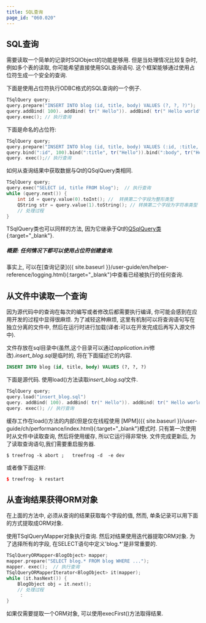 ```yaml
---
title: SQL查询
page_id: "060.020"
---
```


## SQL查询

需要读取一个简单的记录时SQlObject的功能是够用. 但是当处理情况比较复杂时, 例如多个表的读取, 你可能希望直接使用SQL查询语句. 这个框架能够通过使用占位符生成一个安全的查询.

下面是使用占位符执行ODBC格式的SQL查询的一个例子.

```c++
TSqlQuery query;
query.prepare("INSERT INTO blog (id, title, body) VALUES (?, ?, ?)");
query.addBind( 100). addBind( tr(" Hello")). addBind( tr(" Hello world"));
query.exec(); // 执行查询
```

下面是命名的占位符:

```c++
TSqlQuery query;
query.prepare("INSERT INTO blog (id, title, body) VALUES (:id, :title, :body)");
query.bind(":id", 100).bind(":title", tr("Hello")).bind(":body", tr("Hello world"));
query. exec();// 执行查询
```

如何从查询结果中获取数据与Qt的QSqlQuery类相同.

```c++
TSqlQuery query;
query.exec("SELECT id, title FROM blog");  // 执行查询
while (query.next()) {
    int id = query.value(0).toInt(); //  转换第二个字段为整形类型
    QString str = query.value(1).toString(); // 转换第二个字段为字符串类型
    // 处理过程
}
```

TSqlQuery类也可以同样的方法, 因为它继承于Qt的[QSqlQuery类](http://doc.qt.io/qt-4.8/qsqlquery.html){:target="_blank"}.

##### 概要: 任何情况下都可以使用占位符创建查询.

事实上, 可以在[查询记录]({{ site.baseurl }}/user-guide/en/helper-reference/logging.html){:target="_blank"}中查看已经被执行的任何查询.

## 从文件中读取一个查询

因为源代码中的查询在每次的编写或者修改后都需要执行编译, 你可能会感到在应用开发的过程中显得很麻烦. 为了减轻这种麻烦, 这里有机制可以将查询语句写在独立分离的文件中, 然后在运行时进行加载(译者:可以在开发完成后再写入源文件中).

文件存放在sql目录中(虽然,这个目录可以通过*application.ini*修改).*insert_blog.sql*是临时的, 将在下面描述它的内容.

```sql
INSERT INTO blog (id, title, body) VALUES (?, ?, ?)
```

下面是源代码. 使用load()方法读取*insert_blog.sql*文件.

```c++
TSqlQuery query;
query.load("insert_blog.sql")
query. addBind( 100). addBind( tr(" Hello")). addBind( tr(" Hello world"));
query. exec(); // 执行查询
```

缓存工作在load()方法的内部(但是仅在线程使用 [MPM]({{ site.baseurl }}/user-guide/ch/performance/index.html){:target="_blank"}模式时. 只有第一次使用时从文件中读取查询, 然后将使用缓存, 所以它运行得非常快.
文件完成更新后, 为了读取查询语句,我们需要重启服务器.

```
$ treefrog -k abort ;   treefrog -d  -e dev
```

或者像下面这样:

```c++
$ treefrog- k restart
``` 

## 从查询结果获得ORM对象

在上面的方法中, 必须从查询的结果获取每个字段的值, 然而, 单条记录可以用下面的方式提取成ORM对象.

使用TSqlQueryMapper对象执行查询. 然后对结果使用迭代器提取ORM对象. 为了选择所有的字段, 在SELECT语句中定义'blog.*'是非常重要的.

```c++
TSqlQueryORMapper<BlogObject> mapper;
mapper.prepare("SELECT blog.* FROM blog WHERE ...");
mapper. exec();  // 执行查询
TSqlQueryORMapperIterator<BlogObject> it(mapper);
while (it.hasNext()) {
    BlogObject obj = it.next();
    // 处理过程
     :
}
```

如果仅需要提取一个ORM对象, 可以使用execFirst()方法取得结果.